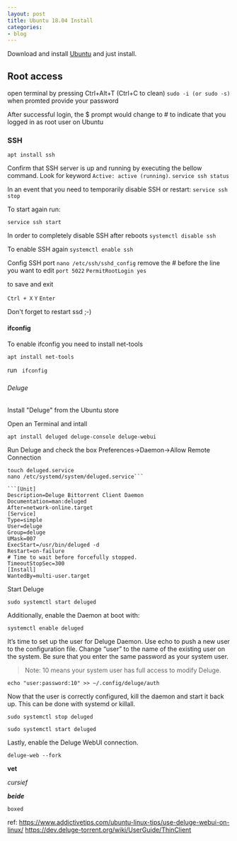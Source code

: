 ```yaml
---
layout: post
title: Ubuntu 18.04 Install
categories:
- blog
---
```


Download and install [Ubuntu](https://ubuntu.com/download/desktop) and just install.

## Root access

open terminal by pressing Ctrl+Alt+T (Ctrl+C to clean)
```sudo -i (or sudo -s)``` 
when promted provide your password

After successful login, the $ prompt would change to # 
to indicate that you logged in as root user on Ubuntu

### SSH

```apt install ssh```

Confirm that SSH server is up and running by executing the bellow command. 
Look for keyword ```Active: active (running)```.
```service ssh status```

In an event that you need to temporarily disable SSH or restart:
```service ssh stop```

To start again run:

```service ssh start```

In order to completely disable SSH after reboots 
```systemctl disable ssh```

To enable SSH again
```systemctl enable ssh```

Config SSH port
```nano /etc/ssh/sshd_config```
remove the # before the line you want to edit
```port 5022```
```PermitRootLogin yes```

to save and exit

```Ctrl + X```
``` Y ```
``` Enter ```

Don't forget to restart ssd ;-)

#### ifconfig
To enable ifconfig you need to install net-tools

```apt install net-tools```

run ``` ifconfig```


#####


###### Deluge

Install "Deluge" from the Ubuntu store 

Open an Terminal and intall

```apt install deluged deluge-console deluge-webui```

Run Deluge and check the box Preferences->Daemon->Allow Remote Connection

```cd /etc/systemd/system/
touch deluged.service
nano /etc/systemd/system/deluged.service```

```[Unit]
Description=Deluge Bittorrent Client Daemon
Documentation=man:deluged
After=network-online.target
[Service]
Type=simple
User=deluge
Group=deluge
UMask=007
ExecStart=/usr/bin/deluged -d
Restart=on-failure
# Time to wait before forcefully stopped.
TimeoutStopSec=300
[Install]
WantedBy=multi-user.target
```
Start Deluge

```sudo systemctl start deluged```

Additionally, enable the Daemon at boot with:

```systemctl enable deluged```


It’s time to set up the user for Deluge Daemon. Use echo to push a new user to the configuration file. 
Change “user” to the name of the existing user on the system. Be sure that you enter the same password as your system user.

> Note: 10 means your system user has full access to modify Deluge.

```echo "user:password:10" >> ~/.config/deluge/auth```

Now that the user is correctly configured, kill the daemon and start it back up. This can be done with systemd or killall.

```sudo systemctl stop deluged```

```sudo systemctl start deluged```

Lastly, enable the Deluge WebUI connection.

```deluge-web --fork```


**vet**

_cursief_

_**beide**_

``` 
boxed
```
 
 ref:
 https://www.addictivetips.com/ubuntu-linux-tips/use-deluge-webui-on-linux/
 https://dev.deluge-torrent.org/wiki/UserGuide/ThinClient
